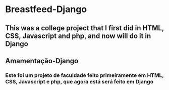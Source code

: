 # Breastfeed-Django

## This was a college project that I first did in HTML, CSS, Javascript and php, and now will do it in Django

## Amamentação-Django

### Este foi um projeto de faculdade feito primeiramente em HTML, CSS, Javascript e php, que agora está será feito em Django
